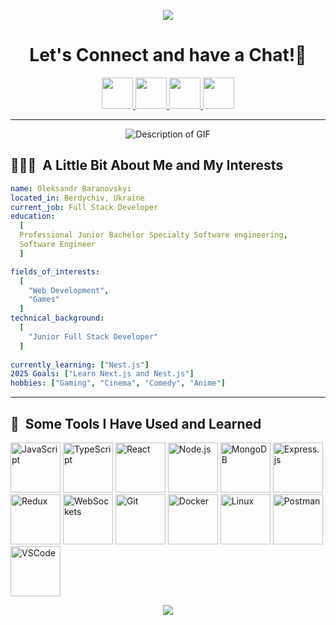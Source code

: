 <p align="center">
  <img src="https://capsule-render.vercel.app/api?type=waving&color=gradient&text=Hello!&height=100&section=header"/>
</p>

<h1 align="center">
  Let's Connect and have a Chat!💬
</h1>

<p align="center">


<a href="https://t.me/sudoArchMage">
  <img height="50" src="![image](https://github.com/user-attachments/assets/9c8f4064-114f-444d-a6e6-7b5da976ab4e)
"/>
</a>
<a href="https://www.linkedin.com/in/kurlykqqq/">
  <img height="50" src="https://user-images.githubusercontent.com/46517096/166973395-19676cd8-f8ec-4abf-83ff-da8243505b82.png"/>
</a>

<a href="https://twitter.com/kurlykqqq">
  <img height="50" src="https://user-images.githubusercontent.com/46517096/166974271-91dfa250-d70b-4cb9-8707-f1bda1b708c3.png"/>
</a>
<a href="https://www.instagram.com/kurlykqqq/">
  <img height="50" src="https://user-images.githubusercontent.com/46517096/166974368-9798f39f-1f46-499c-b14e-81f0a3f83a06.png"/>
</a>
</p>

---
<p align="center" >
<img src="https://i.pinimg.com/originals/d5/6d/51/d56d51a1175fb838ee22e6ea336addad.gif" alt="Description of GIF" />

</p>

<h2> 👨🏻‍💻 &nbsp;A Little Bit About Me and My Interests</h2>

```yaml
name: Oleksandr Baranovskyi
located_in: Berdychiv, Ukraine
current_job: Full Stack Developer
education:
  [
  Professional Junior Bachelor Specialty Software engineering,
  Software Engineer
  ]

fields_of_interests:
  [
    "Web Development",
    "Games"
  ]
technical_background:
  [
    "Junior Full Stack Developer"
  ]
  
currently_learning: ["Nest.js"]
2025 Goals: ["Learn Next.js and Nest.js"]
hobbies: ["Gaming", "Cinema", "Comedy", "Anime"]
```
  
---  
  
<h2> 🚀 &nbsp;Some Tools I Have Used and Learned</h2>
<p align="left">


<img src="https://img.shields.io/badge/JavaScript-ES6%2B-yellow" alt="JavaScript" width="80" />
<img src="https://img.shields.io/badge/TypeScript-blue" alt="TypeScript" width="80" />
<img src="https://img.shields.io/badge/React-61DAFB?style=flat&logo=react&logoColor=black" alt="React" width="80" />
<img src="https://img.shields.io/badge/Node.js-339933?style=flat&logo=node.js&logoColor=white" alt="Node.js" width="80" />
<img src="https://img.shields.io/badge/MongoDB-47A248?style=flat&logo=mongodb&logoColor=white" alt="MongoDB" width="80" />
<img src="https://img.shields.io/badge/Express.js-000000?style=flat&logo=express&logoColor=white" alt="Express.js" width="80" />
<img src="https://img.shields.io/badge/Redux-764ABC?style=flat&logo=redux&logoColor=white" alt="Redux" width="80" />
<img src="https://img.shields.io/badge/WebSockets-000000?style=flat&logo=websockets&logoColor=white" alt="WebSockets" width="80" />
<img src="https://img.shields.io/badge/Git-F1502F?style=flat&logo=git&logoColor=white" alt="Git" width="80" />
<img src="https://img.shields.io/badge/Docker-2496ED?style=flat&logo=docker&logoColor=white" alt="Docker" width="80" />
<img src="https://img.shields.io/badge/Linux-FCC624?style=flat&logo=linux&logoColor=black" alt="Linux" width="80" />
<img src="https://img.shields.io/badge/Postman-FF6C37?style=flat&logo=postman&logoColor=white" alt="Postman" width="80" />
<img src="https://img.shields.io/badge/VS_Code-007ACC?style=flat&logo=visual-studio-code&logoColor=white" alt="VSCode" width="80" />

</p>

<p align="center">
  <img src="https://capsule-render.vercel.app/api?type=waving&color=gradient&height=100&section=footer"/>
</p>
